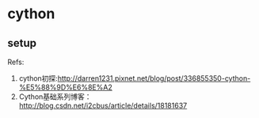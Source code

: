 # cython

## setup



Refs:

1. cython初探:http://darren1231.pixnet.net/blog/post/336855350-cython-%E5%88%9D%E6%8E%A2
2. Cython基础系列博客：http://blog.csdn.net/i2cbus/article/details/18181637

